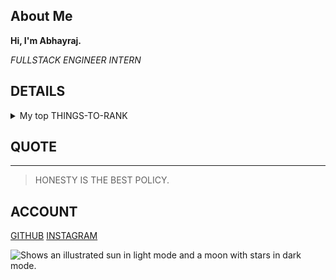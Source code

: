 

## About Me



<!-- TO DO: add more details about me later -->


**Hi, I'm Abhayraj.**

_FULLSTACK ENGINEER INTERN_



## DETAILS

<details>
<summary>My top THINGS-TO-RANK</summary>

| Rank |    Hobbies    |
|-----:|---------------|
|     1|Solving puzzles|
|     2|    Cricket    |
|     3|    Movies     |

</details>

## QUOTE
---
> HONESTY IS THE BEST POLICY.

## ACCOUNT

[GITHUB](https://github.com/abhay-raj-04)
[INSTAGRAM](url)

<picture>
  <source media="(prefers-color-scheme: dark)" srcset="https://user-images.githubusercontent.com/25423296/163456776-7f95b81a-f1ed-45f7-b7ab-8fa810d529fa.png">
  <source media="(prefers-color-scheme: light)" srcset="https://user-images.githubusercontent.com/25423296/163456779-a8556205-d0a5-45e2-ac17-42d089e3c3f8.png">
  <img alt="Shows an illustrated sun in light mode and a moon with stars in dark mode." src="https://user-images.githubusercontent.com/25423296/163456779-a8556205-d0a5-45e2-ac17-42d089e3c3f8.png">
</picture>
